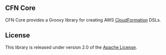## CFN Core

CFN Core provides a Groovy library for creating AWS [CloudFormation] DSLs.

## License
This library is released under version 2.0 of the [Apache License][].

[Apache License]: http://www.apache.org/licenses/LICENSE-2.0
[CloudFormation]: http://docs.aws.amazon.com/AWSCloudFormation/latest/UserGuide/Welcome.html